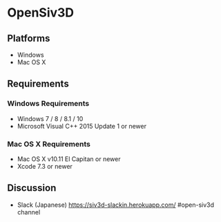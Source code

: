 ﻿# OpenSiv3D #

## Platforms ##

  * Windows
  * Mac OS X

## Requirements ##

### Windows Requirements ###

  * Windows 7 / 8 / 8.1 / 10
  * Microsoft Visual C++ 2015 Update 1 or newer
  
### Mac OS X Requirements ###

  * Mac OS X v10.11 El Capitan or newer
  * Xcode 7.3 or newer
 
## Discussion ##

  * Slack (Japanese) https://siv3d-slackin.herokuapp.com/ #open-siv3d channel
